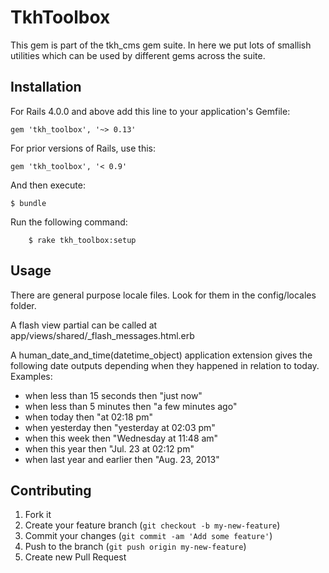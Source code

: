 # TkhToolbox

This gem is part of the tkh_cms gem suite. In here we put lots of smallish utilities which can be used by different gems across the suite.

## Installation

For Rails 4.0.0 and above add this line to your application's Gemfile:

    gem 'tkh_toolbox', '~> 0.13'

For prior versions of Rails, use this:

    gem 'tkh_toolbox', '< 0.9'

And then execute:

    $ bundle

Run the following command:

		$ rake tkh_toolbox:setup


## Usage

There are general purpose locale files. Look for them in the config/locales folder.

A flash view partial can be called at app/views/shared/_flash_messages.html.erb

A human_date_and_time(datetime_object) application extension gives the following date outputs depending when they happened in relation to today. Examples:

  * when less than 15 seconds then "just now"
  * when less than 5 minutes then "a few minutes ago"
  * when today then "at 02:18 pm"
  * when yesterday then "yesterday at 02:03 pm"
  * when this week then "Wednesday at 11:48 am"
  * when this year then  "Jul. 23 at 02:12 pm"
  * when last year and earlier then "Aug. 23, 2013"


## Contributing

1. Fork it
2. Create your feature branch (`git checkout -b my-new-feature`)
3. Commit your changes (`git commit -am 'Add some feature'`)
4. Push to the branch (`git push origin my-new-feature`)
5. Create new Pull Request
